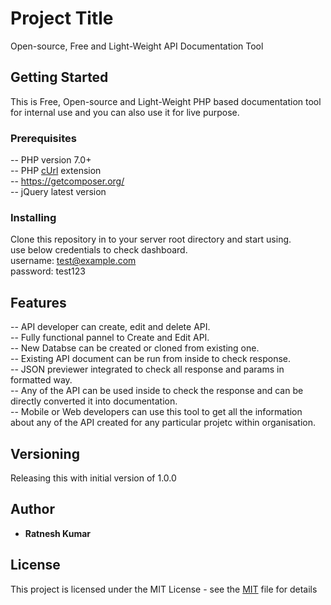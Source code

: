 # Project Title

Open-source, Free and Light-Weight API Documentation Tool

## Getting Started

This is Free, Open-source and Light-Weight PHP based documentation tool for internal use and you can also use it for live purpose.

### Prerequisites

-- PHP version 7.0+<br>
-- PHP <a href="https://www.php.net/manual/en/book.curl.php" target="_blank">cUrl</a> extension<br>
-- <a href="https://getcomposer.org/">https://getcomposer.org/</a><br>
-- jQuery latest version

### Installing

Clone this repository in to your server root directory and start using.<br>
use below credentials to check dashboard.<br>
username: test@example.com<br>
password: test123<br>

## Features

-- API developer can create, edit and delete API.<br>
-- Fully functional pannel to Create and Edit API.<br>
-- New Databse can be created or cloned from existing one.<br>
-- Existing API document can be run from inside to check response.<br>
-- JSON previewer integrated to check all response and params in formatted way.<br>
-- Any of the API can be used inside to check the response and can be directly converted it into documentation.<br>
-- Mobile or Web developers can use this tool to get all the information about any of the API created for any particular projetc within organisation.<br>

## Versioning

Releasing this with initial version of 1.0.0

## Author

* **Ratnesh Kumar**

## License

This project is licensed under the MIT License - see the <a href="https://en.wikipedia.org/wiki/MIT_License" target="_blank">MIT</a> file for details
